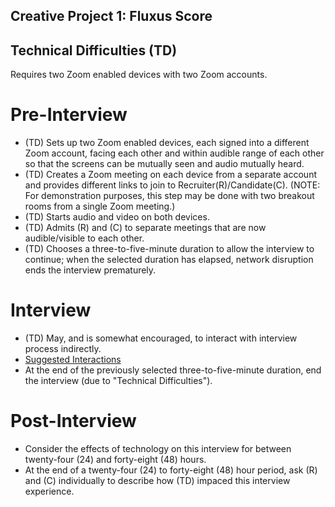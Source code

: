 ## Creative Project 1: Fluxus Score

## Technical Difficulties (TD)

Requires two Zoom enabled devices with two Zoom accounts.

# Pre-Interview

- (TD) Sets up two Zoom enabled devices, each signed into a different Zoom account, facing each other and within audible range of each other so that the screens can be mutually seen and audio mutually heard.
- (TD) Creates a Zoom meeting on each device from a separate account and provides different links to join to Recruiter(R)/Candidate(C). (NOTE: For demonstration purposes, this step may be done with two breakout rooms from a single Zoom meeting.)
- (TD) Starts audio and video on both devices.
- (TD) Admits (R) and (C) to separate meetings that are now audible/visible to each other.
- (TD) Chooses a three-to-five-minute duration to allow the interview to continue; when the selected duration has elapsed, network disruption ends the interview prematurely.

# Interview

- (TD) May, and is somewhat encouraged, to interact with interview process indirectly.
- [Suggested Interactions](./technical_difficulties_suggestions.html)
- At the end of the previously selected three-to-five-minute duration, end the interview (due to "Technical Difficulties").

# Post-Interview
- Consider the effects of technology on this interview for between twenty-four (24) and forty-eight (48) hours.
- At the end of a twenty-four (24) to forty-eight (48) hour period, ask (R) and (C) individually to describe how (TD) impaced this interview experience.